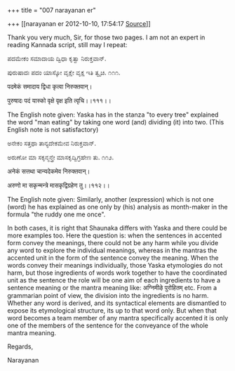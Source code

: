 +++
title = "007 narayanan er"

+++
[[narayanan er	2012-10-10, 17:54:17 [Source](https://groups.google.com/g/bvparishat/c/ZMlEp8HvFhI)]]



Thank you very much, Sir, for those two pages. I am not an expert in reading Kannada script, still may I repeat:  

ಪದಮೇಕಂ ಸಮಾದಾಯ ದ್ವಿಧಾ ಕೃತ್ವಾ ನಿರುಕ್ತವಾನ್.

ಪುರುಷಾದಃ ಪದಂ ಯಾಸ್ಕೋ ವೃಕ್ಷೇ ವೃಕ್ಷ ಇತಿ ತ್ವೃಚಿ. ೧೧೧.

पदमेकं समादाय द्विधा कृत्वा निरुक्तवान्।

पुरुषादः पदं यास्को वृक्षे वृक्ष इति त्वृचि।।१११।।

The English note given: Yaska has in the stanza "to every tree" explained the word "man eating" by taking one word (and) dividing (it) into two. (This English note is not satisfactory)  

ಅನೇಕಂ ಸತ್ತಥಾ ತಾನ್ಯದೇಕಮೇವ ನಿರುಕ್ತವಾನ್.

ಅರುಣೋ ಮಾ ಸಕೃನ್ಮನ್ತ್ರೇ ಮಾಸಕೃದ್ವಿಗ್ರಹೇಣ ತು. ೧೧೨.

अनेकं सत्तथा चान्यदेकमेव निरुक्तवान्।

अरुणो मा सकृन्मन्त्रे मासकृद्विग्रहेण तु।।११२।।

The English note given: Similarly, another (expression) which is not one (word) he has explained as one only by (his) analysis as month-maker in the formula "the ruddy one me once".

  

In both cases, it is right that Shaunaka differs with Yaska and there could be more examples too. Here the question is: when the sentences in accented form convey the meanings, there could not be any harm while you divide any word to explore the individual meanings, whereas in the mantras the accented unit in the form of the sentence convey the meaning. When the words convey their meanings individually, those Yaska etymologies do not harm, but those ingredients of words work together to have the coordinated unit as the sentence the role will be one aim of each ingredients to have a sentence meaning or the mantra meaning like: अग्निमीऴे पुरोहितम् etc. From a grammarian point of view, the division into the ingredients is no harm. Whether any word is derived, and its syntactical elements are dismantled to expose its etymological structure, its up to that word only. But when that word becomes a team member of any mantra specifically accented it is only one of the members of the sentence for the conveyance of the whole mantra meaning.   

Regards,

Narayanan

